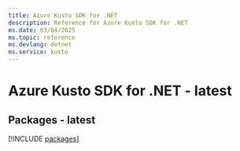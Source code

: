 ```yaml
---
title: Azure Kusto SDK for .NET
description: Reference for Azure Kusto SDK for .NET
ms.date: 03/04/2025
ms.topic: reference
ms.devlang: dotnet
ms.service: kusto
---
```

# Azure Kusto SDK for .NET - latest
## Packages - latest
[!INCLUDE [packages](kusto-index.md)]